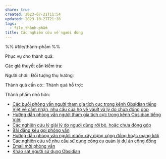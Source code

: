 ```yaml
---
share: true
created: 2023-07-21T11:54
updated: 2023-10-27T21:28
tags:
  - file_thành-phẩm
title: Các nghiên cứu về người dùng
---
```

%%
#file/thành-phẩm
%%

Phục vụ cho thành quả:

Các giả thuyết cần kiểm tra:

Người chơi:: 
Đối tượng thụ hưởng: 

Thành quả cần có::
Thành quả hỗ trợ::

Thành phẩm nhỏ hơn:
- [Các buổi phỏng vấn người tham gia tích cực trong kênh Obsidian tiếng Việt về cảm nhận, nhu cầu của họ về vault và lý do chưa đóng góp](./C%C3%A1c%20nghi%C3%AAn%20c%E1%BB%A9u%20l%C3%BD%20gi%E1%BA%A3i%20l%C3%BD%20do%20ng%C6%B0%E1%BB%9Di%20d%C3%B9ng%20r%E1%BB%9Di%20b%E1%BB%8F,%20ho%E1%BA%B7c%20ch%C6%B0a%20%C4%91%C3%B3ng%20g%C3%B3p/C%C3%A1c%20bu%E1%BB%95i%20ph%E1%BB%8Fng%20v%E1%BA%A5n%20ng%C6%B0%E1%BB%9Di%20tham%20gia%20t%C3%ADch%20c%E1%BB%B1c%20trong%20k%C3%AAnh%20Obsidian%20ti%E1%BA%BFng%20Vi%E1%BB%87t%20v%E1%BB%81%20c%E1%BA%A3m%20nh%E1%BA%ADn,%20nhu%20c%E1%BA%A7u%20c%E1%BB%A7a%20h%E1%BB%8D%20v%E1%BB%81%20vault%20v%C3%A0%20l%C3%BD%20do%20ch%C6%B0a%20%C4%91%C3%B3ng%20g%C3%B3p/index.md)
- [Hướng dẫn phỏng vấn người tham gia tích cực trong kênh Obsidian tiếng Việt](./C%C3%A1c%20nghi%C3%AAn%20c%E1%BB%A9u%20l%C3%BD%20gi%E1%BA%A3i%20l%C3%BD%20do%20ng%C6%B0%E1%BB%9Di%20d%C3%B9ng%20r%E1%BB%9Di%20b%E1%BB%8F,%20ho%E1%BA%B7c%20ch%C6%B0a%20%C4%91%C3%B3ng%20g%C3%B3p/C%C3%A1c%20bu%E1%BB%95i%20ph%E1%BB%8Fng%20v%E1%BA%A5n%20ng%C6%B0%E1%BB%9Di%20tham%20gia%20t%C3%ADch%20c%E1%BB%B1c%20trong%20k%C3%AAnh%20Obsidian%20ti%E1%BA%BFng%20Vi%E1%BB%87t%20v%E1%BB%81%20c%E1%BA%A3m%20nh%E1%BA%ADn,%20nhu%20c%E1%BA%A7u%20c%E1%BB%A7a%20h%E1%BB%8D%20v%E1%BB%81%20vault%20v%C3%A0%20l%C3%BD%20do%20ch%C6%B0a%20%C4%91%C3%B3ng%20g%C3%B3p/H%C6%B0%E1%BB%9Bng%20d%E1%BA%ABn%20ph%E1%BB%8Fng%20v%E1%BA%A5n%20ng%C6%B0%E1%BB%9Di%20tham%20gia%20t%C3%ADch%20c%E1%BB%B1c%20trong%20k%C3%AAnh%20Obsidian%20ti%E1%BA%BFng%20Vi%E1%BB%87t.md)
- [Các nghiên cứu lý giải lý do người dùng rời bỏ, hoặc chưa đóng góp](./C%C3%A1c%20nghi%C3%AAn%20c%E1%BB%A9u%20l%C3%BD%20gi%E1%BA%A3i%20l%C3%BD%20do%20ng%C6%B0%E1%BB%9Di%20d%C3%B9ng%20r%E1%BB%9Di%20b%E1%BB%8F,%20ho%E1%BA%B7c%20ch%C6%B0a%20%C4%91%C3%B3ng%20g%C3%B3p/index.md)
- [Bài đăng kêu gọi phỏng vấn](./C%C3%A1c%20nghi%C3%AAn%20c%E1%BB%A9u%20v%E1%BB%81%20nhu%20c%E1%BA%A7u%20s%E1%BB%AD%20d%E1%BB%A5ng%20c%C3%B4ng%20c%E1%BB%A5%20qu%E1%BA%A3n%20l%C3%BD%20d%E1%BB%B1%20%C3%A1n%20c%E1%BB%99ng%20%C4%91%E1%BB%93ng/C%C3%A1c%20bu%E1%BB%95i%20ph%E1%BB%8Fng%20v%E1%BA%A5n/B%C3%A0i%20%C4%91%C4%83ng%20k%C3%AAu%20g%E1%BB%8Di%20ph%E1%BB%8Fng%20v%E1%BA%A5n.md)
- [Hướng dẫn phỏng vấn người muốn xây dựng cộng đồng hoặc mạng lưới](./C%C3%A1c%20nghi%C3%AAn%20c%E1%BB%A9u%20v%E1%BB%81%20nhu%20c%E1%BA%A7u%20s%E1%BB%AD%20d%E1%BB%A5ng%20c%C3%B4ng%20c%E1%BB%A5%20qu%E1%BA%A3n%20l%C3%BD%20d%E1%BB%B1%20%C3%A1n%20c%E1%BB%99ng%20%C4%91%E1%BB%93ng/C%C3%A1c%20bu%E1%BB%95i%20ph%E1%BB%8Fng%20v%E1%BA%A5n/H%C6%B0%E1%BB%9Bng%20d%E1%BA%ABn%20ph%E1%BB%8Fng%20v%E1%BA%A5n%20ng%C6%B0%E1%BB%9Di%20mu%E1%BB%91n%20x%C3%A2y%20d%E1%BB%B1ng%20c%E1%BB%99ng%20%C4%91%E1%BB%93ng%20ho%E1%BA%B7c%20m%E1%BA%A1ng%20l%C6%B0%E1%BB%9Bi.md)
- [Các nghiên cứu về nhu cầu sử dụng công cụ quản lý dự án cộng đồng](./C%C3%A1c%20nghi%C3%AAn%20c%E1%BB%A9u%20v%E1%BB%81%20nhu%20c%E1%BA%A7u%20s%E1%BB%AD%20d%E1%BB%A5ng%20c%C3%B4ng%20c%E1%BB%A5%20qu%E1%BA%A3n%20l%C3%BD%20d%E1%BB%B1%20%C3%A1n%20c%E1%BB%99ng%20%C4%91%E1%BB%93ng/index.md)
- [Email mời phỏng vấn](./C%C3%A1c%20nghi%C3%AAn%20c%E1%BB%A9u%20v%E1%BB%81%20nhu%20c%E1%BA%A7u%20s%E1%BB%AD%20d%E1%BB%A5ng%20c%C3%B4ng%20c%E1%BB%A5%20qu%E1%BA%A3n%20l%C3%BD%20d%E1%BB%B1%20%C3%A1n%20c%E1%BB%99ng%20%C4%91%E1%BB%93ng/Email%20m%E1%BB%9Di%20ph%E1%BB%8Fng%20v%E1%BA%A5n.md)
- [Khảo sát người sử dụng Obsidian](./Kh%E1%BA%A3o%20s%C3%A1t%20ng%C6%B0%E1%BB%9Di%20s%E1%BB%AD%20d%E1%BB%A5ng%20Obsidian.md)

